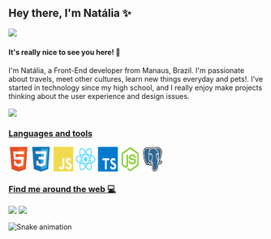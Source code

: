 ## Hey there, I'm Natália ✨

![](https://komarev.com/ghpvc/?username=natserrao&color=blueviolet&style=flat-square)

#### It's really nice to see you here! 💖 
I'm Natália, a Front-End developer from Manaus, Brazil. I'm passionate about travels, meet other cultures, learn new things everyday and pets!. I've started in technology since my high school, and I really enjoy make projects thinking about the user experience and design issues.   

<div>
  <a href="https://github.com/natserrao">
  <img height="190em" align="center" src="https://github-readme-stats.vercel.app/api?username=natserrao&repo=github-readme-stats&show_icons=true&theme=dracula&include_all_commits=true&count_private=true"/>
</div>

  <h3>Languages and tools</h3> 
  <div style="display: inline-block">
  <img align="center" alt="Natalia-HTML" height="50" width="40" src="https://raw.githubusercontent.com/devicons/devicon/master/icons/html5/html5-original.svg">
  <img align="center" alt="Natalia-CSS" height="50" width="40" src="https://raw.githubusercontent.com/devicons/devicon/master/icons/css3/css3-original.svg">
  <img align="center" alt="Natalia-Js" height="50" width="40" src="https://raw.githubusercontent.com/devicons/devicon/master/icons/javascript/javascript-plain.svg">
  <img align="center" alt="Natalia-REACT" height="50" width="40" src="https://raw.githubusercontent.com/devicons/devicon/master/icons/react/react-original.svg">
<img align="center" alt="Natalia-TYPESCRIPT" height="50" width="40" src="https://raw.githubusercontent.com/devicons/devicon/master/icons/typescript/typescript-original.svg">
<img align="center" alt="Natalia-NODEJS" height="50" width="40" src="https://raw.githubusercontent.com/devicons/devicon/master/icons/nodejs/nodejs-original.svg">
<img align="center" alt="Natalia-POSTGRESQL" height="50" width="40" src="https://raw.githubusercontent.com/devicons/devicon/master/icons/postgresql/postgresql-original.svg">

  </div>
 
  <h3>Find me around the web 💻</h3> 
  <div> 
  <a href="https://instagram.com/natserrao" target="_blank"><img src="https://img.shields.io/badge/-Instagram-%23E4405F?style=for-the-badge&logo=instagram&logoColor=white" target="_blank"></a>
  <a href="https://www.linkedin.com/in/nataliaserrao/" target="_blank"><img src="https://img.shields.io/badge/-LinkedIn-%230077B5?style=for-the-badge&logo=linkedin&logoColor=white" target="_blank"></a>
</div>

![Snake animation](https://github.com/natserrao/natserrao/blob/output/github-contribution-grid-snake.svg)

